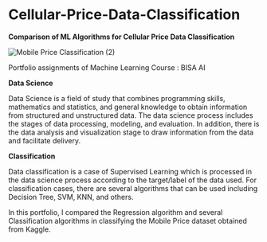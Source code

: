 # Cellular-Price-Data-Classification
**Comparison of ML Algorithms for Cellular Price Data Classification**

![Mobile Price Classification (2)](https://user-images.githubusercontent.com/121779270/210231725-baed2e06-6084-40e7-9742-a5eb8412f9b5.png)


Portfolio assignments of Machine Learning Course : BISA AI

**Data Science**

Data Science is a field of study that combines programming skills, mathematics and statistics, and general knowledge to obtain information from structured and unstructured data. The data science process includes the stages of data processing, modeling, and evaluation. In addition, there is the data analysis and visualization stage to draw information from the data and facilitate delivery.

**Classification**

Data classification is a case of Supervised Learning which is processed in the data science process according to the target/label of the data used. For classification cases, there are several algorithms that can be used including Decision Tree, SVM, KNN, and others.

In this portfolio, I compared the Regression algorithm and several Classification algorithms in classifying the Mobile Price dataset obtained from Kaggle.

